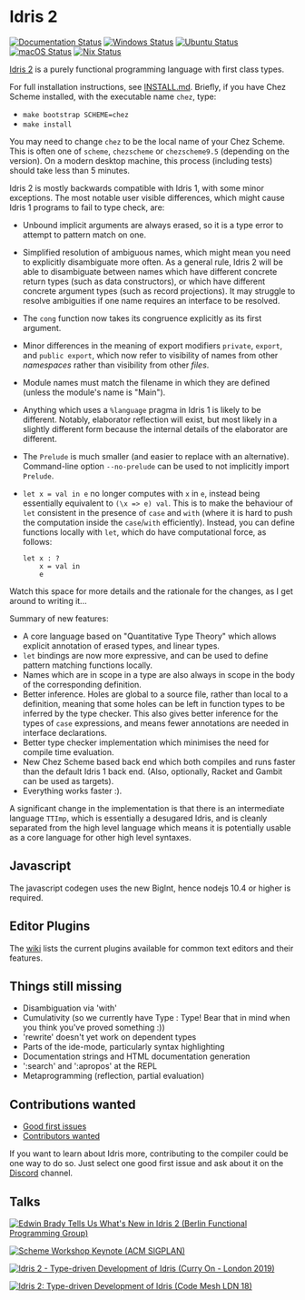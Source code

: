 Idris 2
=======

[![Documentation Status](https://readthedocs.org/projects/idris2/badge/?version=latest)](https://idris2.readthedocs.io/en/latest/?badge=latest)
[![Windows Status](https://github.com/idris-lang/Idris2/actions/workflows/ci-windows.yml/badge.svg)](https://github.com/idris-lang/Idris2/actions/workflows/ci-windows.yml)
[![Ubuntu Status](https://github.com/idris-lang/Idris2/actions/workflows/ci-ubuntu-combined.yml/badge.svg)](https://github.com/idris-lang/Idris2/actions/workflows/ci-ubuntu-combined.yml)
[![macOS Status](https://github.com/idris-lang/Idris2/actions/workflows/ci-macos-combined.yml/badge.svg)](https://github.com/idris-lang/Idris2/actions/workflows/ci-macos-combined.yml)
[![Nix Status](https://github.com/idris-lang/Idris2/actions/workflows/ci-nix.yml/badge.svg)](https://github.com/idris-lang/Idris2/actions/workflows/ci-nix.yml)

[Idris 2](https://idris-lang.org/) is a purely functional programming language
with first class types.

For full installation instructions, see [INSTALL.md](INSTALL.md).  Briefly, if
you have Chez Scheme installed, with the executable name `chez`, type:

* `make bootstrap SCHEME=chez`
* `make install`

You may need to change `chez` to be the local name of your Chez Scheme. This
is often one of `scheme`, `chezscheme` or `chezscheme9.5` (depending on the
version). On a modern desktop machine, this process (including tests)
should take less than 5 minutes.

Idris 2 is mostly backwards compatible with Idris 1, with some minor
exceptions. The most notable user visible differences, which might cause Idris
1 programs to fail to type check, are:

+ Unbound implicit arguments are always erased, so it is a type error to
  attempt to pattern match on one.
+ Simplified resolution of ambiguous names, which might mean you need to
  explicitly disambiguate more often. As a general rule, Idris 2 will be able
  to disambiguate between names which have different concrete return types
  (such as data constructors), or which have different concrete argument
  types (such as record projections). It may struggle to resolve ambiguities
  if one name requires an interface to be resolved.
+ The `cong` function now takes its congruence explicitly as its first argument.
+ Minor differences in the meaning of export modifiers `private`, `export`,
  and `public export`, which now refer to visibility of names from other
  *namespaces* rather than visibility from other *files*.
+ Module names must match the filename in which they are defined (unless
  the module's name is "Main").
+ Anything which uses a `%language` pragma in Idris 1 is likely to be different.
  Notably, elaborator reflection will exist, but most likely in a slightly
  different form because the internal details of the elaborator are different.
+ The `Prelude` is much smaller (and easier to replace with an alternative).
  Command-line option `--no-prelude` can be used to not implicitly import `Prelude`.
+ `let x = val in e` no longer computes with `x` in `e`, instead being
  essentially equivalent to `(\x => e) val`. This is to make the
  behaviour of `let` consistent in the presence of `case` and `with` (where
  it is hard to push the computation inside the `case`/`with` efficiently).
  Instead, you can define functions locally with `let`, which do have
  computational force, as follows:

      let x : ?
          x = val in
          e

Watch this space for more details and the rationale for the changes, as I
get around to writing it...

Summary of new features:

+ A core language based on "Quantitative Type Theory" which allows explicit
  annotation of erased types, and linear types.
+ `let` bindings are now more expressive, and can be used to define pattern
  matching functions locally.
+ Names which are in scope in a type are also always in scope in the body of
  the corresponding definition.
+ Better inference. Holes are global to a source file, rather than local to
  a definition, meaning that some holes can be left in function types to be
  inferred by the type checker. This also gives better inference for the types
  of `case` expressions, and means fewer annotations are needed in interface
  declarations.
+ Better type checker implementation which minimises the need for compile
  time evaluation.
+ New Chez Scheme based back end which both compiles and runs faster than the
  default Idris 1 back end. (Also, optionally, Racket and Gambit can be used
  as targets).
+ Everything works faster :).

A significant change in the implementation is that there is an intermediate
language `TTImp`, which is essentially a desugared Idris, and is cleanly
separated from the high level language which means it is potentially usable
as a core language for other high level syntaxes.

Javascript
----------
The javascript codegen uses the new BigInt, hence nodejs 10.4 or higher is required.

Editor Plugins
--------------
The [wiki](https://github.com/idris-lang/Idris2/wiki/The-Idris-editor-experience)
lists the current plugins available for common text editors and their features.

Things still missing
--------------------

+ Disambiguation via 'with'
+ Cumulativity (so we currently have Type : Type! Bear that in mind when you
  think you've proved something :))
+ 'rewrite' doesn't yet work on dependent types
+ Parts of the ide-mode, particularly syntax highlighting
+ Documentation strings and HTML documentation generation
+ ':search' and ':apropos' at the REPL
+ Metaprogramming (reflection, partial evaluation)

Contributions wanted
-------------------

+ [Good first issues](https://github.com/idris-lang/Idris2/issues?q=is%3Aopen+is%3Aissue+label%3A%22good+first+issue%22)
+ [Contributors wanted](https://github.com/idris-lang/Idris2/wiki/Contributions-wanted)

If you want to learn about Idris more, contributing to the compiler could be one
way to do so. Just select one good first issue and ask about it on the [Discord](https://discord.gg/UX68fDs2jc) channel.

Talks
-----

[![Edwin Brady Tells Us What's New in Idris 2 (Berlin Functional Programming Group)](https://img.youtube.com/vi/nbClauMCeds/0.jpg)](https://www.youtube.com/watch?v=nbClauMCeds "Edwin Brady Tells Us What's New in Idris 2 (Berlin Functional Programming Group)")

[![Scheme Workshop Keynote (ACM SIGPLAN)](https://img.youtube.com/vi/h9YAOaBWuIk/0.jpg)](https://www.youtube.com/watch?v=h9YAOaBWuIk "Scheme Workshop Keynote (ACM SIGPLAN)")

[![Idris 2 - Type-driven Development of Idris (Curry On - London 2019)](https://img.youtube.com/vi/DRq2NgeFcO0/0.jpg)](https://www.youtube.com/watch?v=DRq2NgeFcO0 "Idris 2 - Type-driven Development of Idris (Curry On - London 2019)")

[![Idris 2: Type-driven Development of Idris (Code Mesh LDN 18)](https://img.youtube.com/vi/mOtKD7ml0NU/0.jpg)](https://www.youtube.com/watch?v=mOtKD7ml0NU "Idris 2: Type-driven Development of Idris (Code Mesh LDN 18)")

